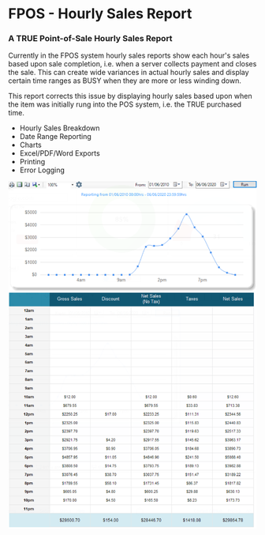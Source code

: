 # FPOS - Hourly Sales Report
### A TRUE Point-of-Sale Hourly Sales Report

Currently in the FPOS system hourly sales reports show each hour's sales based upon sale completion, i.e. when a server collects payment and closes the sale. This can create wide variances in actual hourly sales and display certain time ranges as BUSY when they are more or less winding down. 

This report corrects this issue by displaying hourly sales based upon when the item was initially rung into the POS system, i.e. the TRUE purchased time.

- Hourly Sales Breakdown
- Date Range Reporting
- Charts
- Excel/PDF/Word Exports
- Printing
- Error Logging

![Image description](https://github.com/appleton6509/FPOSReports/blob/master/readme1.png)
![Image description](https://github.com/appleton6509/FPOSReports/blob/master/readme2.png)
